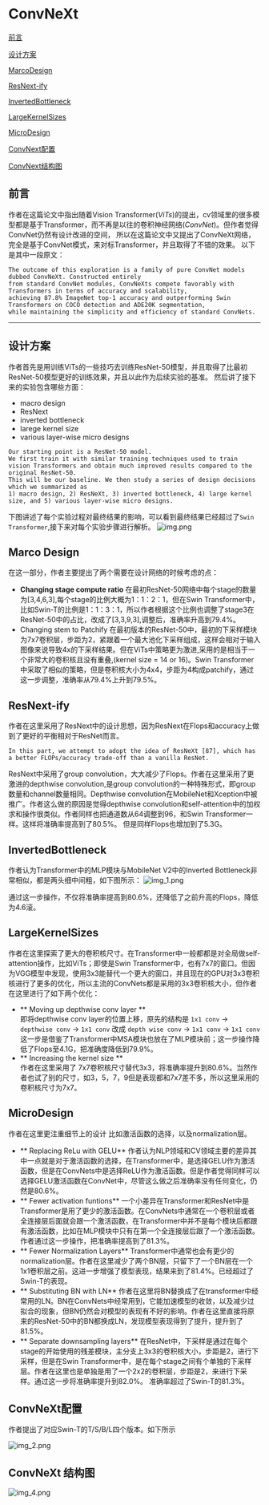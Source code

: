 # ConvNeXt 

[前言](https://github.com/DylanDDeng/DeepLearning/tree/main/ConvNext#前言) 

[设计方案](https://github.com/DylanDDeng/DeepLearning/tree/main/ConvNext#设计方案)

[MarcoDesign](https://github.com/DylanDDeng/DeepLearning/tree/main/ConvNext#MarcoDesign)

[ResNext-ify](https://github.com/DylanDDeng/DeepLearning/tree/main/ConvNext#ResNext-ify)

[InvertedBottleneck](https://github.com/DylanDDeng/DeepLearning/tree/main/ConvNext#InvertedBottleneck)

[LargeKernelSizes](https://github.com/DylanDDeng/DeepLearning/tree/main/ConvNext#LargeKernelSizes) 

[MicroDesign](https://github.com/DylanDDeng/DeepLearning/tree/main/ConvNext#MicroDesign)

[ConvNext配置](https://github.com/DylanDDeng/DeepLearning/tree/main/ConvNext#ConvNext配置)

[ConvNext结构图](https://github.com/DylanDDeng/DeepLearning/tree/main/ConvNext#ConvNext结构图)
## 前言
作者在这篇论文中指出随着Vision Transformer(*ViTs*)的提出，cv领域里的很多模型都是基于Transformer，而不再是以往的卷积神经网络(*ConvNet*)。但作者觉得ConvNet仍然有设计改进的空间，
所以在这篇论文中又提出了ConvNeXt网络，完全是基于ConvNet模式，来对标Transformer，并且取得了不错的效果。 以下是其中一段原文：
```
The outcome of this exploration is a family of pure ConvNet models dubbed ConvNeXt. Constructed entirely 
from standard ConvNet modules, ConvNeXts compete favorably with Transformers in terms of accuracy and scalability, 
achieving 87.8% ImageNet top-1 accuracy and outperforming Swin Transformers on COCO detection and ADE20K segmentation, 
while maintaining the simplicity and efficiency of standard ConvNets.
```

-----------------------------
## 设计方案 
作者首先是用训练ViTs的一些技巧去训练ResNet-50模型，并且取得了比最初ResNet-50模型更好的训练效果，并且以此作为后续实验的基准。 然后讲了接下来的实验包含哪些方面：
* macro design 
* ResNext
* inverted bottleneck 
* larege kernel size 
* various layer-wise micro designs 
```
Our starting point is a ResNet-50 model.
We first train it with similar training techniques used to train vision Transformers and obtain much improved results compared to the original ResNet-50. 
This will be our baseline. We then study a series of design decisions which we summarized as 
1) macro design, 2) ResNeXt, 3) inverted bottleneck, 4) large kernel size, and 5) various layer-wise micro designs.
```
下图讲述了每个实验过程对最终结果的影响，可以看到最终结果已经超过了```Swin Transformer```,接下来对每个实验步骤进行解析。 
![img.png](img.png)

## Marco Design 
在这一部分，作者主要提出了两个需要在设计网络的时候考虑的点：
* **Changing stage compute ratio** 
	在最初ResNet-50网络中每个stage的数量为[3,4,6,3],每个stage的比例大概为1：1：2：1，但在Swin Transformer中，比如Swin-T的比例是1：1：3：1，所以作者根据这个比例也调整了stage3在ResNet-50中的占比，改成了[3,3,9,3],调整后，准确率升高到79.4%。 
* Changing stem to Patchify 
	在最初版本的ResNet-50中，最初的下采样模块为7x7卷积层，步距为2，紧跟着一个最大池化下采样组成，这样会相对于输入图像来说导致4x的下采样结果。但在ViTs中策略更为激进,采用的是相当于一个非常大的卷积核且没有重叠,(kernel size = 14 or 16)。Swin Transformer中采取了相似的策略，但是卷积核大小为4x4，步距为4构成patchify，通过这一步调整，准确率从79.4%上升到79.5%。 

## ResNext-ify 
作者在这里采用了ResNext中的设计思想，因为ResNext在Flops和accuracy上做到了更好的平衡相对于ResNet而言。 
```
In this part, we attempt to adopt the idea of ResNeXt [87], which has a better FLOPs/accuracy trade-off than a vanilla ResNet.
``` 
ResNext中采用了group convolution，大大减少了Flops。作者在这里采用了更激进的depthwise convolution,是group convolution的一种特殊形式，即group数量和channel数量相同。Depthwise convolution在MobileNet和Xception中被推广。作者这么做的原因是觉得depthwise convolution和self-attention中的加权求和操作很类似。作者同样也把通道数从64调整到96，和Swin Transformer一样。这样将准确率提高到了80.5%。 但是同样Flops也增加到了5.3G。 

## InvertedBottleneck 
作者认为Transformer中的MLP模块与MobileNet V2中的Inverted Bottleneck非常相似，都是两头细中间粗，如下图所示：
![img_1.png](img_1.png) 

通过这一步操作，不仅将准确率提高到80.6%，还降低了之前升高的Flops，降低为4.6滚。

## LargeKernelSizes 
作者在这里探索了更大的卷积核尺寸。在Transformer中一般都都是对全局做self-attention操作，比如ViTs；即使是Swin Transformer中，也有7x7的窗口。但因为VGG模型中发现，使用3x3能替代一个更大的窗口，并且现在的GPU对3x3卷积核进行了更多的优化，所以主流的ConvNets都是采用的3x3卷积核大小，但作者在这里进行了如下两个优化：
* ** Moving up depthwise conv layer **  
	即将depthwise conv layer的位置上移，原先的结构是 ```1x1 conv``` -> ```depthwise conv``` -> ```1x1 conv``` 改成 ```depth wise conv``` -> ```1x1 conv``` -> ```1x1 conv```
	这一步是借鉴了Transformer中MSA模块也放在了MLP模块前；这一步操作降低了Flops至4.1G，把准确度降低到79.9%。 
* ** Increasing the kernel size **  
	作者在这里采用了 7x7卷积核尺寸替代3x3，将准确率提升到80.6%。当然作者也试了别的尺寸，如3，5，7，9但是表现都和7x7差不多，所以这里采用的卷积核尺寸为7x7。

## MicroDesign 
作者在这里更注重细节上的设计 比如激活函数的选择，以及normalization层。
* ** Replacing ReLu with GELU** 
	作者认为NLP领域和CV领域主要的差异其中一点就是对于激活函数的选择，在Transformer中，是选择GELU作为激活函数，但是在ConvNets中是选择ReLU作为激活函数。但是作者觉得同样可以选择GELU激活函数在ConvNet中，尽管这么做之后准确率没有任何变化，仍然是80.6%。 
* ** Fewer activation funtions** 
	一个小差异在Transformer和ResNet中是Transformer是用了更少的激活函数。在ConvNets中通常在一个卷积层或者全连接层后面就会跟一个激活函数，在Transformer中并不是每个模块后都跟有激活函数，比如在MLP模块中只有在第一个全连接层后跟了一个激活函数。作者通过这一步操作，把准确率提高到了81.3%。 
* ** Fewer Normalization Layers** 
	Transformer中通常也会有更少的normalization层。作者在这里减少了两个BN层，只留下了一个BN层在一个1x1卷积层之前。这进一步增强了模型表现，结果来到了81.4%。已经超过了Swin-T的表现。
* ** Substituting BN with LN** 
	作者在这里将BN替换成了在transformer中经常用的LN。BN在ConvNets中经常用到，它能加速模型的收敛，以及减少过拟合的现象，但BN仍然会对模型的表现有不好的影响。作者在这里直接将原来的ResNet-50中的BN都换成LN，发现模型表现得到了提升，提升到了81.5%。 
* ** Separate downsampling layers** 
	在ResNet中，下采样是通过在每个stage的开始使用的残差模块，主分支上3x3的卷积核大小，步距是2，进行下采样，但是在Swin Transformer中，是在每个stage之间有个单独的下采样层。作者在这里也是单独是用了一个2x2的卷积层，步距是2，来进行下采样。通过这一步将准确率提升到82.0%。 准确率超过了Swin-T的81.3%。 
## ConvNeXt配置 
作者提出了对应Swin-T的T/S/B/L四个版本。如下所示

![img_2.png](img_2.png)

## ConvNeXt 结构图  
![img_4.png](img_4.png)
